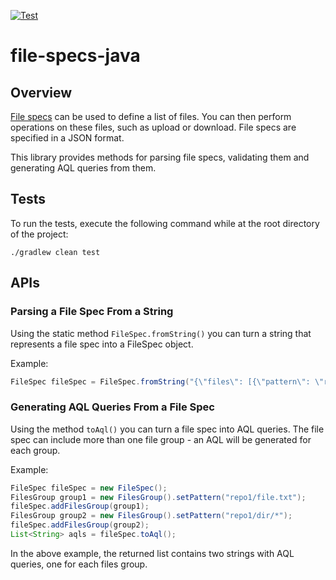[![Test](https://github.com/jfrog/file-specs-java/actions/workflows/test.yml/badge.svg)](https://github.com/jfrog/file-specs-java/actions/workflows/test.yml)

# file-specs-java

## Overview

[File specs](https://www.jfrog.com/confluence/display/JFROG/Using+File+Specs) can be used to define a list of files.
You can then perform operations on these files, such as upload or download.
File specs are specified in a JSON format.

This library provides methods for parsing file specs, validating them and generating AQL queries from them.

## Tests

To run the tests, execute the following command while at the root directory of the project:
```
./gradlew clean test
```

## APIs

### Parsing a File Spec From a String

Using the static method `FileSpec.fromString()` you can turn a string that represents a file spec into a FileSpec object.

Example:

```java
FileSpec fileSpec = FileSpec.fromString("{\"files\": [{\"pattern\": \"repo1/file.txt\"}]}");
```

### Generating AQL Queries From a File Spec

Using the method `toAql()` you can turn a file spec into AQL queries. The file spec can include more than one file group - an AQL will be generated for each group.

Example:

```java
FileSpec fileSpec = new FileSpec();
FilesGroup group1 = new FilesGroup().setPattern("repo1/file.txt");
fileSpec.addFilesGroup(group1);
FilesGroup group2 = new FilesGroup().setPattern("repo1/dir/*");
fileSpec.addFilesGroup(group2);
List<String> aqls = fileSpec.toAql();
```
In the above example, the returned list contains two strings with AQL queries, one for each files group.

